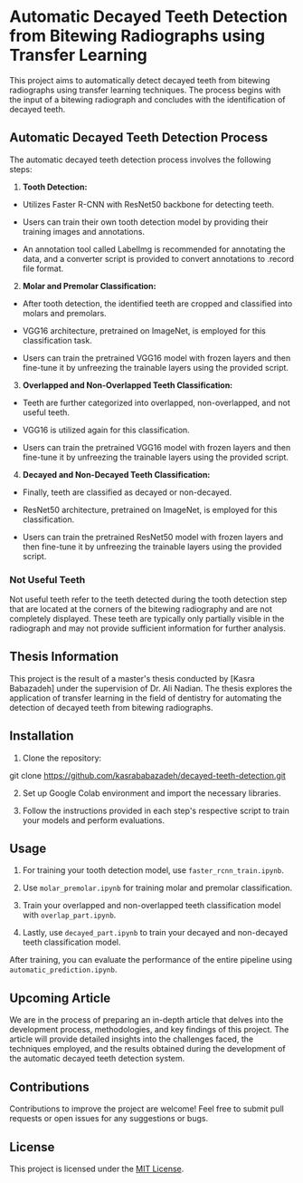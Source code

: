 # Automatic Decayed Teeth Detection from Bitewing Radiographs using Transfer Learning

This project aims to automatically detect decayed teeth from bitewing radiographs using transfer learning techniques. The process begins with the input of a bitewing radiograph and concludes with the identification of decayed teeth.

## Automatic Decayed Teeth Detection Process

The automatic decayed teeth detection process involves the following steps:

1. **Tooth Detection:**

- Utilizes Faster R-CNN with ResNet50 backbone for detecting teeth.

- Users can train their own tooth detection model by providing their training images and annotations.

- An annotation tool called LabelImg is recommended for annotating the data, and a converter script is provided to convert annotations to .record file format.

2. **Molar and Premolar Classification:**

- After tooth detection, the identified teeth are cropped and classified into molars and premolars.

- VGG16 architecture, pretrained on ImageNet, is employed for this classification task.

- Users can train the pretrained VGG16 model with frozen layers and then fine-tune it by unfreezing the trainable layers using the provided script.

3. **Overlapped and Non-Overlapped Teeth Classification:**

- Teeth are further categorized into overlapped, non-overlapped, and not useful teeth.

- VGG16 is utilized again for this classification.

- Users can train the pretrained VGG16 model with frozen layers and then fine-tune it by unfreezing the trainable layers using the provided script.

4. **Decayed and Non-Decayed Teeth Classification:**
- Finally, teeth are classified as decayed or non-decayed.

- ResNet50 architecture, pretrained on ImageNet, is employed for this classification.

- Users can train the pretrained ResNet50 model with frozen layers and then fine-tune it by unfreezing the trainable layers using the provided script.

### Not Useful Teeth

Not useful teeth refer to the teeth detected during the tooth detection step that are located at the corners of the bitewing radiography and are not completely displayed. These teeth are typically only partially visible in the radiograph and may not provide sufficient information for further analysis.

## Thesis Information

This project is the result of a master's thesis conducted by [Kasra Babazadeh] under the supervision of Dr. Ali Nadian. The thesis explores the application of transfer learning in the field of dentistry for automating the detection of decayed teeth from bitewing radiographs.

## Installation

1. Clone the repository:

git clone https://github.com/kasrababazadeh/decayed-teeth-detection.git

2. Set up Google Colab environment and import the necessary libraries.

3. Follow the instructions provided in each step's respective script to train your models and perform evaluations.

## Usage

1. For training your tooth detection model, use `faster_rcnn_train.ipynb`.

2. Use `molar_premolar.ipynb` for training molar and premolar classification.

3. Train your overlapped and non-overlapped teeth classification model with `overlap_part.ipynb`.

4. Lastly, use `decayed_part.ipynb` to train your decayed and non-decayed teeth classification model.

After training, you can evaluate the performance of the entire pipeline using `automatic_prediction.ipynb`.

## Upcoming Article

We are in the process of preparing an in-depth article that delves into the development process, methodologies, and key findings of this project. The article will provide detailed insights into the challenges faced, the techniques employed, and the results obtained during the development of the automatic decayed teeth detection system.

## Contributions

Contributions to improve the project are welcome! Feel free to submit pull requests or open issues for any suggestions or bugs.

## License

This project is licensed under the [MIT License](LICENSE).
